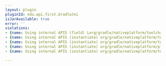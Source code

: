 ```yaml
---
layout: plugin
pluginId: edu.wpi.first.GradleJni
isJarAvailable: true
error: ''
violations:
- {name: Using internal APIS (field) Lorg/gradle/nativeplatform/toolchain/internal/msvcpp/VisualStudioLocator;}
- {name: Using internal APIS (instantiate) org/gradle/nativeplatform/toolchain/internal/msvcpp/VisualStudioLocator}
- {name: Using internal APIS (instantiate) org/gradle/nativeplatform/toolchain/internal/msvcpp/VisualStudioInstall}
- {name: Using internal APIS (instantiate) org/gradle/nativeplatform/platform/internal/NativePlatformInternal}
- {name: Using internal APIS (instantiate) org/gradle/nativeplatform/toolchain/internal/tools/ToolSearchPath}

---
```

